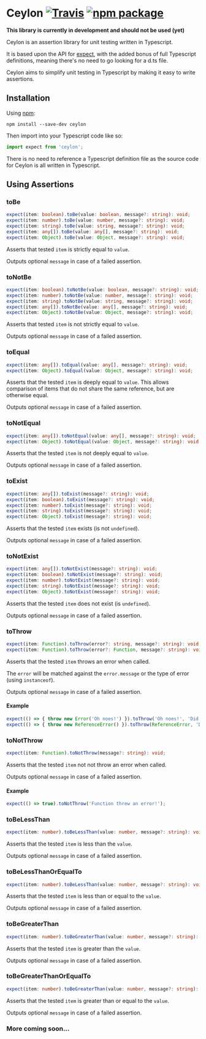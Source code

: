 # Ceylon [![Travis][build-badge]][build] [![npm package][npm-badge]][npm]

[build-badge]: https://img.shields.io/travis/dylanparry/ceylon/master.svg?style=flat-square
[build]: https://travis-ci.org/dylanparry/ceylon

[npm-badge]: https://img.shields.io/npm/v/ceylon.svg?style=flat-square
[npm]: https://www.npmjs.org/package/ceylon

**This library is currently in development and should not be used (yet)**

Ceylon is an assertion library for unit testing written in Typescript.

It is based upon the API for [expect](https://github.com/mjackson/expect/), with the added bonus of full Typescript definitions, meaning there's no need to go looking for a d.ts file.

Ceylon aims to simplify unit testing in Typescript by making it easy to write assertions.

## Installation

Using [npm](https://www.npmjs.com/package/ceylon):

    npm install --save-dev ceylon

Then import into your Typescript code like so:

```typescript
import expect from 'ceylon';
```

There is no need to reference a Typescript definition file as the source code for Ceylon is all written in Typescript.

## Using Assertions

### toBe

```typescript
expect(item: boolean).toBe(value: boolean, message?: string): void;
expect(item: number).toBe(value: number, message?: string): void;
expect(item: string).toBe(value: string, message?: string): void;
expect(item: any[]).toBe(value: any[], message?: string): void;
expect(item: Object).toBe(value: Object, message?: string): void;
```

Asserts that tested `item` is strictly equal to `value`.

Outputs optional `message` in case of a failed assertion.

### toNotBe

```typescript
expect(item: boolean).toNotBe(value: boolean, message?: string): void;
expect(item: number).toNotBe(value: number, message?: string): void;
expect(item: string).toNotBe(value: string, message?: string): void;
expect(item: any[]).toNotBe(value: any[], message?: string): void;
expect(item: Object).toNotBe(value: Object, message?: string): void;
```

Asserts that tested `item` is not strictly equal to `value`.

Outputs optional `message` in case of a failed assertion.

### toEqual

```typescript
expect(item: any[]).toEqual(value: any[], message?: string): void;
expect(item: Object).toEqual(value: Object, message?: string): void;
```

Asserts that the tested `item` is deeply equal to `value`. This allows comparison of items that do not share the same reference, but are otherwise equal.

Outputs optional `message` in case of a failed assertion.

### toNotEqual

```typescript
expect(item: any[]).toNotEqual(value: any[], message?: string): void;
expect(item: Object).toNotEqual(value: Object, message?: string): void;
```

Asserts that the tested `item` is not deeply equal to `value`.

Outputs optional `message` in case of a failed assertion.

### toExist

```typescript
expect(item: any[]).toExist(message?: string): void;
expect(item: boolean).toExist(message?: string): void;
expect(item: number).toExist(message?: string): void;
expect(item: string).toExist(message?: string): void;
expect(item: Object).toExist(message?: string): void;
```

Asserts that the tested `item` exists (is not `undefined`).

Outputs optional `message` in case of a failed assertion.

### toNotExist

```typescript
expect(item: any[]).toNotExist(message?: string): void;
expect(item: boolean).toNotExist(message?: string): void;
expect(item: number).toNotExist(message?: string): void;
expect(item: string).toNotExist(message?: string): void;
expect(item: Object).toNotExist(message?: string): void;
```

Asserts that the tested `item` does not exist (is `undefined`).

Outputs optional `message` in case of a failed assertion.

### toThrow

```typescript
expect(item: Function).toThrow(error?: string, message?: string): void;
expect(item: Function).toThrow(error?: Function, message?: string): void
```

Asserts that the tested `item` throws an error when called.

The `error` will be matched against the `error.message` or the type of error (using `instanceof`).

Outputs optional `message` in case of a failed assertion.

#### Example

```typescript
expect(() => { throw new Error('Oh noes!') }).toThrow('Oh noes!', 'Did not throw "Oh noes!"');
expect(() => { throw new ReferenceError() }).toThrow(ReferenceError, 'Did not throw a ReferenceError!');
```

### toNotThrow

```typescript
expect(item: Function).toNotThrow(message?: string): void;
```

Asserts that the tested `item` not not throw an error when called.

Outputs optional `message` in case of a failed assertion.

#### Example

```typescript
expect(() => true).toNotThrow('Function threw an error!');
```

### toBeLessThan

```typescript
expect(item: number).toBeLessThan(value: number, message?: string): void;
```

Asserts that the tested `item` is less than the `value`.

Outputs optional `message` in case of a failed assertion.

### toBeLessThanOrEqualTo

```typescript
expect(item: number).toBeLessThan(value: number, message?: string): void;
```

Asserts that the tested `item` is less than or equal to the `value`.

Outputs optional `message` in case of a failed assertion.

### toBeGreaterThan

```typescript
expect(item: number).toBeGreaterThan(value: number, message?: string): void;
```

Asserts that the tested `item` is greater than the `value`.

Outputs optional `message` in case of a failed assertion.

### toBeGreaterThanOrEqualTo

```typescript
expect(item: number).toBeGreaterThan(value: number, message?: string): void;
```

Asserts that the tested `item` is greater than or equal to the `value`.

Outputs optional `message` in case of a failed assertion.

### More coming soon…
